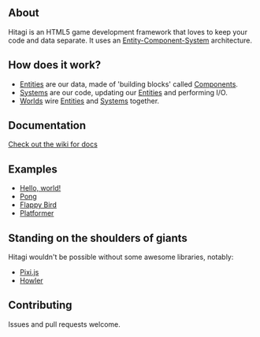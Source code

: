 ## About
Hitagi is an HTML5 game development framework that loves to keep your code and data separate. It uses an [Entity-Component-System](https://en.wikipedia.org/wiki/Entity_component_system) architecture.

## How does it work?
* [Entities](https://github.com/RoganMurley/hitagi.js/wiki/Entity) are our data, made of 'building blocks' called [Components](https://github.com/RoganMurley/hitagi.js/wiki/Component).
* [Systems](https://github.com/RoganMurley/hitagi.js/wiki/System) are our code, updating our [Entities](https://github.com/RoganMurley/hitagi.js/wiki/Entity) and performing I/O.
* [Worlds](https://github.com/RoganMurley/hitagi.js/wiki/World) wire [Entities](https://github.com/RoganMurley/hitagi.js/wiki/Entity) and [Systems](https://github.com/RoganMurley/hitagi.js/wiki/System) together.

## Documentation
[Check out the wiki for docs](https://github.com/RoganMurley/hitagi.js/wiki)

## Examples
* [Hello, world!](http://codepen.io/Purpwood/pen/dozPJw?editors=001)
* [Pong](http://codepen.io/Purpwood/pen/LVBdod?editors=001)
* [Flappy Bird](http://codepen.io/Purpwood/pen/xGmOLo?editors=001)
* [Platformer](http://codepen.io/Purpwood/pen/OVeodX?editors=001)

## Standing on the shoulders of giants
Hitagi wouldn't be possible without some awesome libraries, notably:
* [Pixi.js](https://github.com/pixijs/pixi.js)
* [Howler](https://github.com/goldfire/howler.js/)

## Contributing
Issues and pull requests welcome.
